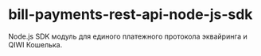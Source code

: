 # bill-payments-rest-api-node-js-sdk
Node.js SDK модуль для единого платежного протокола эквайринга и QIWI Кошелька.
